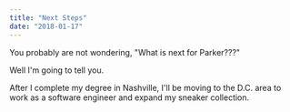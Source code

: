 ```yaml
---
title: "Next Steps"
date: "2018-01-17"
---
```


You probably are not wondering, "What is next for Parker???"

Well I'm going to tell you. 

After I complete my degree in Nashville, I'll be moving to the D.C. area to work as a software engineer and expand my sneaker collection. 
